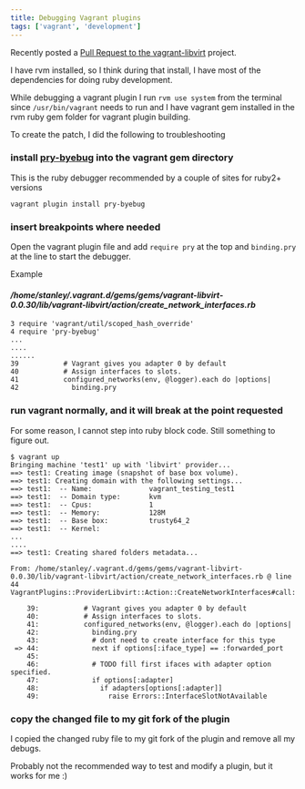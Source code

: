 ```yaml
---
title: Debugging Vagrant plugins
tags: ['vagrant', 'development']
---
```



Recently posted a [Pull Request to the
vagrant-libvirt](https://github.com/vagrant-libvirt/vagrant-libvirt/pull/413) project.

I have rvm installed, so I think during that install, I have most of the
dependencies for doing ruby development.

While debugging a vagrant plugin
I run ``rvm use system`` from the terminal since ``/usr/bin/vagrant`` needs to run and I have
vagrant gem installed in the rvm ruby gem folder for vagrant plugin building.

To create the patch, I did the following to troubleshooting

### install [pry-byebug](https://github.com/deivid-rodriguez/pry-byebug) into the vagrant gem directory
This is the ruby debugger recommended by a couple of sites for ruby2+ versions

```
vagrant plugin install pry-byebug
```


### insert breakpoints where needed
Open the vagrant plugin file and add ``require pry`` at the top and
``binding.pry`` at the line to start the debugger.

Example
#### _/home/stanley/.vagrant.d/gems/gems/vagrant-libvirt-0.0.30/lib/vagrant-libvirt/action/create_network_interfaces.rb_

```
3 require 'vagrant/util/scoped_hash_override'
4 require 'pry-byebug'
...
....
......
39           # Vagrant gives you adapter 0 by default
40           # Assign interfaces to slots.
41           configured_networks(env, @logger).each do |options|
42             binding.pry

```

### run vagrant normally, and it will break at the point requested

For some reason, I cannot step into ruby block code. Still something to figure
out.

```
$ vagrant up
Bringing machine 'test1' up with 'libvirt' provider...
==> test1: Creating image (snapshot of base box volume).
==> test1: Creating domain with the following settings...
==> test1:  -- Name:              vagrant_testing_test1
==> test1:  -- Domain type:       kvm
==> test1:  -- Cpus:              1
==> test1:  -- Memory:            128M
==> test1:  -- Base box:          trusty64_2
==> test1:  -- Kernel:
...
....
==> test1: Creating shared folders metadata...

From: /home/stanley/.vagrant.d/gems/gems/vagrant-libvirt-0.0.30/lib/vagrant-libvirt/action/create_network_interfaces.rb @ line 44 VagrantPlugins::ProviderLibvirt::Action::CreateNetworkInterfaces#call:

    39:           # Vagrant gives you adapter 0 by default
    40:           # Assign interfaces to slots.
    41:           configured_networks(env, @logger).each do |options|
    42:             binding.pry
    43:             # dont need to create interface for this type
 => 44:             next if options[:iface_type] == :forwarded_port
    45:
    46:             # TODO fill first ifaces with adapter option specified.
    47:             if options[:adapter]
    48:               if adapters[options[:adapter]]
    49:                 raise Errors::InterfaceSlotNotAvailable

```


### copy the changed file to my git fork of the plugin
I copied the changed ruby file to my git fork of the plugin and remove
all my debugs.



Probably not the recommended way to test and modify a plugin, but it works for
me :)

